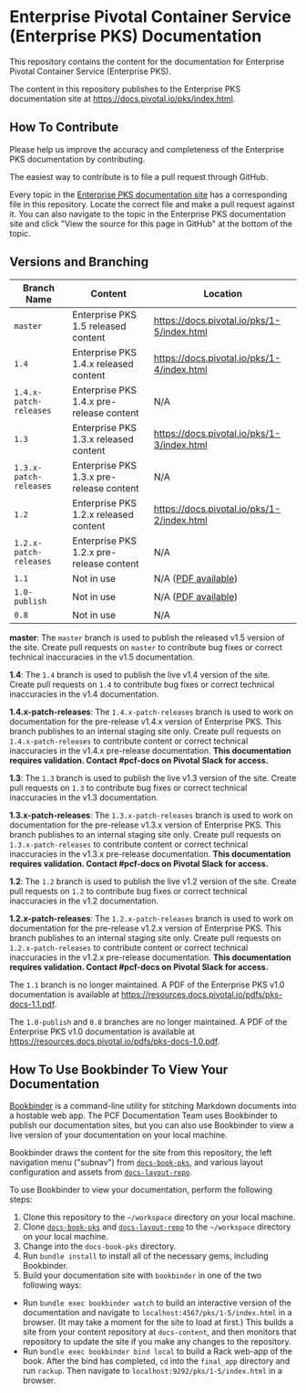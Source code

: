 # Enterprise Pivotal Container Service (Enterprise PKS) Documentation

This repository contains the content for the documentation for Enterprise Pivotal Container Service (Enterprise PKS).

The content in this repository publishes to the Enterprise PKS documentation site at https://docs.pivotal.io/pks/index.html.

## How To Contribute

Please help us improve the accuracy and completeness of the Enterprise PKS documentation by contributing.

The easiest way to contribute is to file a pull request through GitHub.

Every topic in the [Enterprise PKS documentation site](https://docs.pivotal.io/pks/index.html) has a corresponding file in this repository. Locate the correct file and make a pull request against it. You can also navigate to the topic in the Enterprise PKS documentation site and click "View the source for this page in GitHub" at the bottom of the topic.

## Versions and Branching

| **Branch Name** | **Content** | **Location** |
|-----------------|-------------|--------------|
| `master` | Enterprise PKS 1.5 released content | https://docs.pivotal.io/pks/1-5/index.html |
| `1.4` | Enterprise PKS 1.4.x released content | https://docs.pivotal.io/pks/1-4/index.html |
| `1.4.x-patch-releases` | Enterprise PKS 1.4.x pre-release content | N/A |
| `1.3` | Enterprise PKS 1.3.x released content | https://docs.pivotal.io/pks/1-3/index.html |
| `1.3.x-patch-releases` | Enterprise PKS 1.3.x pre-release content | N/A |
| `1.2` | Enterprise PKS 1.2.x released content | https://docs.pivotal.io/pks/1-2/index.html |
| `1.2.x-patch-releases` | Enterprise PKS 1.2.x pre-release content | N/A |
| `1.1` | Not in use | N/A ([PDF available](https://resources.docs.pivotal.io/pdfs/pks-1-1.pdf)) |
| `1.0-publish` | Not in use | N/A ([PDF available](https://resources.docs.pivotal.io/pdfs/pks-docs-1.0.pdf)) |
| `0.8` | Not in use | N/A |

**master**: The `master` branch is used to publish the released v1.5 version of the site. Create pull requests on `master` to contribute bug fixes or correct technical inaccuracies in the v1.5 documentation.

**1.4**: The `1.4` branch is used to publish the live v1.4 version of the site. Create pull requests on `1.4` to contribute bug fixes or correct technical inaccuracies in the v1.4 documentation.

**1.4.x-patch-releases**: The `1.4.x-patch-releases` branch is used to work on documentation for the pre-release v1.4.x version of Enterprise PKS. This branch publishes to an internal staging site only. Create pull requests on `1.4.x-patch-releases` to contribute content or correct technical inaccuracies in the v1.4.x pre-release documentation.
**This documentation requires validation. Contact #pcf-docs on Pivotal Slack for access.**

**1.3**: The `1.3` branch is used to publish the live v1.3 version of the site. Create pull requests on `1.3` to contribute bug fixes or correct technical inaccuracies in the v1.3 documentation.

**1.3.x-patch-releases**: The `1.3.x-patch-releases` branch is used to work on documentation for the pre-release v1.3.x version of Enterprise PKS. This branch publishes to an internal staging site only. Create pull requests on `1.3.x-patch-releases` to contribute content or correct technical inaccuracies in the v1.3.x pre-release documentation.
**This documentation requires validation. Contact #pcf-docs on Pivotal Slack for access.**

**1.2**: The `1.2` branch is used to publish the live v1.2 version of the site. Create pull requests on `1.2` to contribute bug fixes or correct technical inaccuracies in the v1.2 documentation.

**1.2.x-patch-releases**: The `1.2.x-patch-releases` branch is used to work on documentation for the pre-release v1.2.x version of Enterprise PKS. This branch publishes to an internal staging site only. Create pull requests on `1.2.x-patch-releases` to contribute content or correct technical inaccuracies in the v1.2.x pre-release documentation.
**This documentation requires validation. Contact #pcf-docs on Pivotal Slack for access.**

The `1.1` branch is no longer maintained. A PDF of the Enterprise PKS v1.0 documentation is available at https://resources.docs.pivotal.io/pdfs/pks-docs-1.1.pdf.

The `1.0-publish` and `0.8` branches are no longer maintained. A PDF of the Enterprise PKS v1.0 documentation is available at https://resources.docs.pivotal.io/pdfs/pks-docs-1.0.pdf.

## How To Use Bookbinder To View Your Documentation

[Bookbinder](https://github.com/pivotal-cf/bookbinder/blob/master/README.md) is a command-line utility for stitching Markdown documents into a hostable web app. The PCF Documentation Team uses Bookbinder to publish our documentation sites, but you can also use Bookbinder to view a live version of your documentation on your local machine.

Bookbinder draws the content for the site from this repository, the left navigation menu ("subnav") from [`docs-book-pks`](https://github.com/pivotal-cf/docs-book-pks), and various layout configuration and assets from [`docs-layout-repo`](https://github.com/pivotal-cf/docs-layout-repo).

To use Bookbinder to view your documentation, perform the following steps:

1. Clone this repository to the `~/workspace` directory on your local machine.
1. Clone [`docs-book-pks`](https://github.com/pivotal-cf/docs-book-pks) and [`docs-layout-repo`](https://github.com/pivotal-cf/docs-layout-repo) to the `~/workspace` directory on your local machine.
1. Change into the `docs-book-pks` directory.
1. Run `bundle install` to install all of the necessary gems, including Bookbinder.
1. Build your documentation site with `bookbinder` in one of the two following ways:
  * Run `bundle exec bookbinder watch` to build an interactive version of the documentation and navigate to `localhost:4567/pks/1-5/index.html` in a browser. (It may take a moment for the site to load at first.) This builds a site from your content repository at `docs-content`, and then monitors that repository to update the site if you make any changes to the repository.
  * Run `bundle exec bookbinder bind local` to build a Rack web-app of the book. After the bind has completed, `cd` into the `final_app` directory and run `rackup`. Then navigate to `localhost:9292/pks/1-5/index.html` in a browser.
